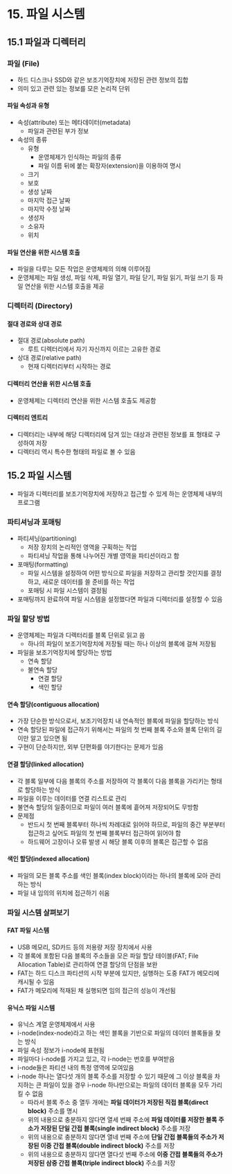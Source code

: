 # 15. 파일 시스템

## 15.1 파일과 디렉터리

### 파일 (File)

- 하드 디스크나 SSD와 같은 보조기억장치에 저장된 관련 정보의 집합
- 의미 있고 관련 있는 정보를 모은 논리적 단위

#### 파일 속성과 유형

- 속성(attribute) 또는 메타데이터(metadata)
    - 파일과 관련된 부가 정보
- 속성의 종류
    - 유형
        - 운영체제가 인식하는 파일의 종류
        - 파일 이름 뒤에 붙는 확장자(extension)을 이용하여 명시
    - 크기
    - 보호
    - 생성 날짜
    - 마지막 접근 날짜
    - 마지막 수정 날짜
    - 생성자
    - 소유자
    - 위치

#### 파일 연산을 위한 시스템 호출

- 파일을 다루는 모든 작업은 운영체제의 의해 이루어짐
- 운영체제는 파일 생성, 파일 삭제, 파일 열기, 파일 닫기, 파일 읽기, 파일 쓰기 등 파일 연산을 위한 시스템 호출을 제공

### 디렉터리 (Directory)

#### 절대 경로와 상대 경로

- 절대 경로(absolute path)
    - 루트 디렉터리에서 자기 자신까지 이르는 고유한 경로
- 상대 경로(relative path)
    - 현재 디렉터리부터 시작하는 경로

#### 디렉터리 연산을 위한 시스템 호출

- 운영체제는 디렉터리 연산을 위한 시스템 호출도 제공함

#### 디렉터리 엔트리

- 디렉터리는 내부에 해당 디렉터리에 담겨 있는 대상과 관련된 정보를 표 형태로 구성하여 저장
- 디렉터리 역시 특수한 형태의 파일로 볼 수 있음

## 15.2 파일 시스템

- 파일과 디렉터리를 보조기억장치에 저장하고 접근할 수 있게 하는 운영체제 내부의 프로그램

### 파티셔닝과 포매팅

- 파티셔닝(partitioning)
    - 저장 장치의 논리적인 영역을 구획하는 작업
    - 파티셔닝 작업을 통해 나누어진 개별 영역을 파티션이라고 함
- 포매팅(formatting)
    - 파일 시스템을 설정하여 어떤 방식으로 파일을 저장하고 관리할 것인지를 결정하고, 새로운 데이터를 쓸 준비를 하는 작업
    - 포매팅 시 파일 시스템이 결정됨
- 포매팅까지 완료하여 파일 시스템을 설정했다면 파일과 디렉터리를 설정할 수 있음

### 파일 할당 방법

- 운영체제는 파일과 디렉터리를 블록 단위로 읽고 씀
    - 하나의 파일이 보조기억장치에 저장될 때는 하나 이상의 블록에 걸쳐 저장됨
- 파일을 보조기억장치에 할당하는 방법
    - 연속 할당
    - 불연속 할당
        - 연결 할당
        - 색인 할당

#### 연속 할당(contiguous allocation)

- 가장 단순한 방식으로서, 보조기억장치 내 연속적인 블록에 파일을 할당하는 방식
- 연속 할당된 파일에 접근하기 위해서는 파일의 첫 번째 블록 주소와 블록 단위의 길이만 알고 있으면 됨
- 구현이 단순하지만, 외부 단편화를 야기한다는 문제가 있음

#### 연결 할당(linked allocation)

- 각 블록 일부에 다음 블록의 주소를 저장하여 각 블록이 다음 블록을 가리키는 형태로 할당하는 방식
- 파일을 이루는 데이터를 연결 리스트로 관리
- 불연속 할당의 일종이므로 파일이 여러 블록에 흩어져 저장되어도 무방함
- 문제점
    - 반드시 첫 번째 블록부터 하나씩 차례대로 읽어야 하므로, 파일의 중간 부분부터 접근하고 싶어도 파일의 첫 번째 블록부터 접근하여 읽어야 함
    - 하드웨어 고장이나 오류 발생 시 해당 블록 이후의 블록은 접근할 수 없음

#### 색인 할당(indexed allocation)

- 파일의 모든 블록 주소를 색인 블록(index block)이라는 하나의 블록에 모아 관리하는 방식
- 파일 내 임의의 위치에 접근하기 쉬움

### 파일 시스템 살펴보기

#### FAT 파일 시스템

- USB 메모리, SD카드 등의 저용량 저장 장치에서 사용
- 각 블록에 포함된 다음 블록의 주소들을 모은 파일 할당 테이블(FAT; File Allocation Table)로 관리하여 연결 할당의 단점을 보완
- FAT는 하드 디스크 파티션의 시작 부분에 있지만, 실행하는 도중 FAT가 메모리에 캐시될 수 있음
- FAT가 메모리에 적재된 채 실행되면 임의 접근의 성능이 개선됨

#### 유닉스 파일 시스템

- 유닉스 계열 운영체제에서 사용
- i-node(index-node)라고 하는 색인 블록을 기반으로 파일의 데이터 블록들을 찾는 방식
- 파일 속성 정보가 i-node에 표현됨
- 파일마다 i-node를 가지고 있고, 각 i-node는 번호를 부여받음
- i-node들은 파티션 내의 특정 영역에 모여있음
- i-node 하나는 열다섯 개의 블록 주소를 저장할 수 있기 때문에 그 이상 블록을 차지하는 큰 파일이 있을 경우 i-node 하나만으로는 파일의 데이터 블록을 모두 가리킬 수 없음
    - 따라서 블록 주소 중 열두 개에는 **파일 데이터가 저장된 직접 블록(direct block)** 주소를 명시
    - 위의 내용으로 충분하지 않다면 열세 번째 주소에 **파일 데이터를 저장한 블록 주소가 저장된 단일 간접 블록(single indirect block)** 주소를 저장
    - 위의 내용으로 충분하지 않다면 열네 번째 주소에 **단일 간접 블록들의 주소가 저장된 이중 간접 블록(double indirect block)** 주소를 저장
    - 위의 내용으로 충분하지 않다면 열다섯 번째 주소에 **이중 간접 블록들의 주소가 저장된 삼중 간접 블록(triple indirect block)** 주소를 저장